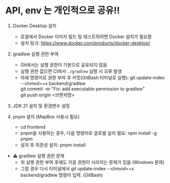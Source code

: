 # API, env 는 개인적으로 공유!!

1. Docker Desktop 설치
    - 로컬에서 Docker 이미지 빌드 및 테스트하려면 Docker 설치가 필요함
    - 설치 링크: https://www.docker.com/products/docker-desktop/

2. gradlew 실행 권한 부여
    - Git에서는 실행 권한이 기본으로 공유되지 않음
    - 실행 권한 없으면 CI에서 `./gradlew` 실행 시 오류 발생
    - 아래 명령어로 권한 부여 후 커밋(GitBash 터미널로 실행):
        git update-index --chmod=+x backend/gradlew  
        git commit -m "Fix: add executable permission to gradlew"  
        git push origin <브랜치명>  

3. JDK 21 설치 및 환경변수 설정

4. pnpm 설치 (MapBox 사용시 필요)
    - cd frontend
    - pnpm을 사용하는 경우, 다음 명령어로 글로벌 설치 필요:
    npm install -g pnpm
    - 설치 후 의존성 설치:
    pnpm install

* ⚠️ gradlew 실행 권한 문제  
    - 위 실행 권한 부여 후에도 가끔 권한이 사라지는 문제가 있음 (Windows 문제)  
    - 그럴 경우 다시 터미널에서 git update-index --chmod=+x backend/gradlew 명령어 입력. (GitBash)
